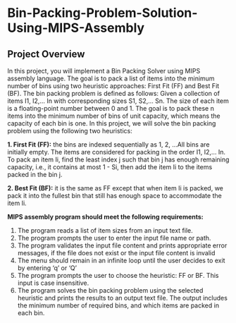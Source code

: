 # **Bin-Packing-Problem-Solution-Using-MIPS-Assembly**
## **Project Overview**
In this project, you will implement a Bin Packing Solver using MIPS assembly language. The goal is to pack a 
list of items into the minimum number of bins using two heuristic approaches: First Fit (FF) and Best Fit (BF). 
The bin packing problem is defined as follows: Given a collection of items I1, I2,… In with corresponding sizes 
S1, S2,… Sn. The size of each item is a floating-point number between 0 and 1. The goal is to pack these n items 
into the minimum number of bins of unit capacity, which means the capacity of each bin is one. In this project, 
we will solve the bin packing problem using the following two heuristics:                                                                                                                                              

**1. First Fit (FF):** the bins are indexed sequentially as 1, 2, …All bins are initially empty. The items are 
considered for packing in the order I1, I2,… In. To pack an item Ii, find the least index j such that bin j has
enough remaining capacity, i.e., it contains at most 1 - Si, then add the item Ii to the items packed in the bin j. 

**2. Best Fit (BF):** it is the same as FF except that when item Ii is packed, we pack it into the fullest bin that
still has enough space to accommodate the item Ii. 

**MIPS assembly program should meet the following requirements:** 
1. The program reads a list of item sizes from an input text file. 
2. The program prompts the user to enter the input file name or path.  
3. The program validates the input file content and prints appropriate error messages, if the file does not 
exist or the input file content is invalid 
4. The menu should remain in an infinite loop until the user decides to exit by entering ‘q’ or ‘Q’ 
5. The program prompts the user to choose the heuristic: FF or BF. This input is case insensitive. 
6. The program solves the bin packing problem using the selected heuristic and prints the results to an 
output text file. The output includes the minimum number of required bins, and which items are packed 
in each bin.  



